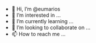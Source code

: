 - 👋 Hi, I’m @eumarios
- 👀 I’m interested in ...
- 🌱 I’m currently learning ...
- 💞️ I’m looking to collaborate on ...
- 📫 How to reach me ...

<!---
eumarios/eumarios is a ✨ special ✨ repository because its `README.md` (this file) appears on your GitHub profile.
You can click the Preview link to take a look at your changes.
--->
